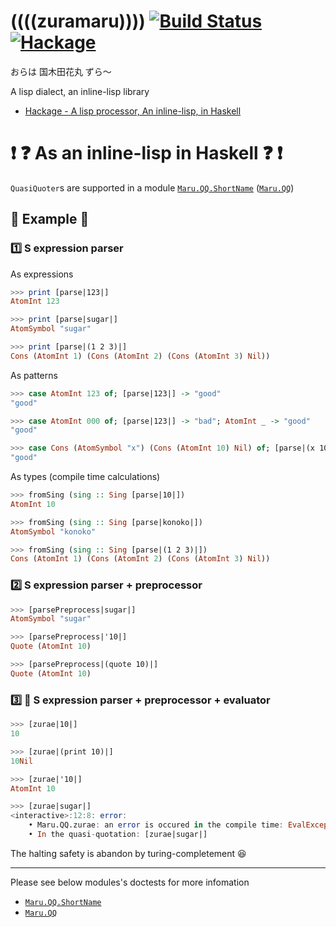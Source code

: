 # ((((zuramaru)))) [![Build Status](https://travis-ci.org/aiya000/hs-zuramaru.svg?branch=master)](https://travis-ci.org/aiya000/hs-zuramaru) [![Hackage](https://img.shields.io/badge/Hackage-available-blue.svg)](https://hackage.haskell.org/package/zuramaru)
おらは 国木田花丸 ずら〜

A lisp dialect, an inline-lisp library

- [Hackage - A lisp processor, An inline-lisp, in Haskell](https://hackage.haskell.org/package/zuramaru)


# :exclamation: :question: As an inline-lisp in Haskell :question: :exclamation:
`QuasiQuoter`s are supported in a module
[`Maru.QQ.ShortName`](https://github.com/aiya000/hs-zuramaru/blob/master/src/Maru/QQ/ShortName.hs)
([`Maru.QQ`](https://github.com/aiya000/hs-zuramaru/blob/master/src/Maru/QQ.hs))

## :muscle: Example :muscle:
### :one: S expression **parser**
As expressions
```haskell
>>> print [parse|123|]
AtomInt 123

>>> print [parse|sugar|]
AtomSymbol "sugar"

>>> print [parse|(1 2 3)|]
Cons (AtomInt 1) (Cons (AtomInt 2) (Cons (AtomInt 3) Nil))
```

As patterns
```haskell
>>> case AtomInt 123 of; [parse|123|] -> "good"
"good"

>>> case AtomInt 000 of; [parse|123|] -> "bad"; AtomInt _ -> "good"
"good"

>>> case Cons (AtomSymbol "x") (Cons (AtomInt 10) Nil) of; [parse|(x 10)|] -> "good"
"good"
```

As types (compile time calculations)
```haskell
>>> fromSing (sing :: Sing [parse|10|])
AtomInt 10

>>> fromSing (sing :: Sing [parse|konoko|])
AtomSymbol "konoko"

>>> fromSing (sing :: Sing [parse|(1 2 3)|])
Cons (AtomInt 1) (Cons (AtomInt 2) (Cons (AtomInt 3) Nil))
```

### :two: S expression parser + **preprocessor**
```haskell
>>> [parsePreprocess|sugar|]
AtomSymbol "sugar"

>>> [parsePreprocess|'10|]
Quote (AtomInt 10)

>>> [parsePreprocess|(quote 10)|]
Quote (AtomInt 10)
```

### :three: :tada: S expression parser + preprocessor + **evaluator**
```haskell
>>> [zurae|10|]
10

>>> [zurae|(print 10)|]
10Nil

>>> [zurae|'10|]
AtomInt 10

>>> [zurae|sugar|]
<interactive>:12:8: error:
    • Maru.QQ.zurae: an error is occured in the compile time: EvalException: "A symbol 'sugar' is not found"
    • In the quasi-quotation: [zurae|sugar|]
```

The halting safety is abandon by turing-completement :laughing:

- - -

Please see below modules's doctests for more infomation

- [`Maru.QQ.ShortName`](https://github.com/aiya000/hs-zuramaru/blob/master/src/Maru/QQ/ShortName.hs)
- [`Maru.QQ`](https://github.com/aiya000/hs-zuramaru/blob/master/src/Maru/QQ.hs)
